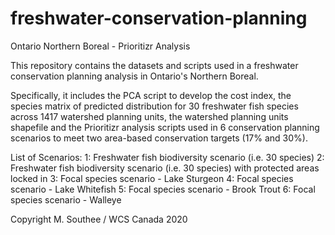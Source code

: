# freshwater-conservation-planning
Ontario Northern Boreal - Prioritizr Analysis

This repository contains the datasets and scripts used in a freshwater conservation planning analysis in Ontario's Northern Boreal.  

Specifically, it includes the PCA script to develop the cost index, the species matrix of predicted distribution for 30 freshwater fish species across 1417 watershed planning units, the watershed planning units shapefile and the Prioritizr analysis scripts used in 6 conservation planning scenarios to meet two area-based conservation targets (17% and 30%).

List of Scenarios:
1: Freshwater fish biodiversity scenario (i.e. 30 species)
2: Freshwater fish biodiversity scenario (i.e. 30 species) with protected areas locked in
3: Focal species scenario - Lake Sturgeon
4: Focal species scenario - Lake Whitefish
5: Focal species scenario - Brook Trout
6: Focal species scenario - Walleye

Copyright M. Southee / WCS Canada 2020
